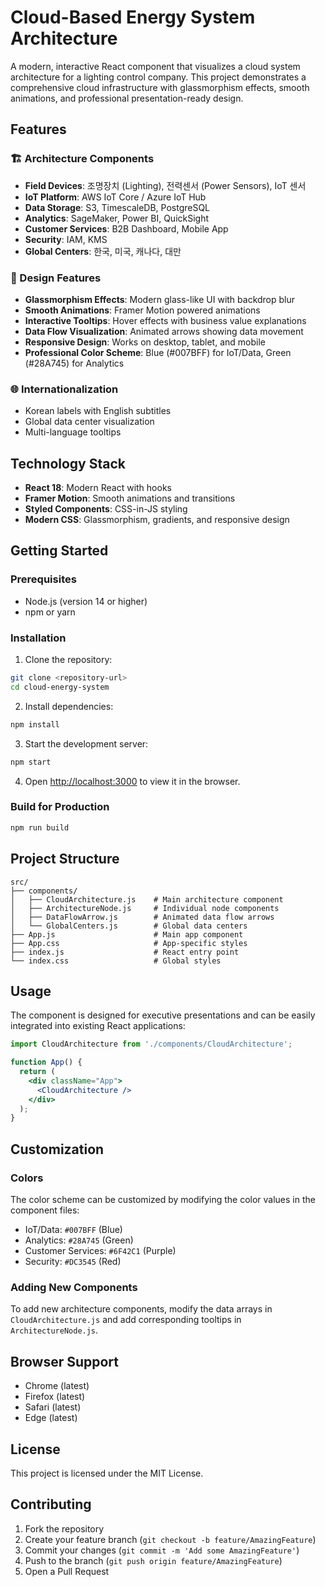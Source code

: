 # Cloud-Based Energy System Architecture

A modern, interactive React component that visualizes a cloud system architecture for a lighting control company. This project demonstrates a comprehensive cloud infrastructure with glassmorphism effects, smooth animations, and professional presentation-ready design.

## Features

### 🏗️ Architecture Components
- **Field Devices**: 조명장치 (Lighting), 전력센서 (Power Sensors), IoT 센서
- **IoT Platform**: AWS IoT Core / Azure IoT Hub
- **Data Storage**: S3, TimescaleDB, PostgreSQL
- **Analytics**: SageMaker, Power BI, QuickSight
- **Customer Services**: B2B Dashboard, Mobile App
- **Security**: IAM, KMS
- **Global Centers**: 한국, 미국, 캐나다, 대만

### 🎨 Design Features
- **Glassmorphism Effects**: Modern glass-like UI with backdrop blur
- **Smooth Animations**: Framer Motion powered animations
- **Interactive Tooltips**: Hover effects with business value explanations
- **Data Flow Visualization**: Animated arrows showing data movement
- **Responsive Design**: Works on desktop, tablet, and mobile
- **Professional Color Scheme**: Blue (#007BFF) for IoT/Data, Green (#28A745) for Analytics

### 🌐 Internationalization
- Korean labels with English subtitles
- Global data center visualization
- Multi-language tooltips

## Technology Stack

- **React 18**: Modern React with hooks
- **Framer Motion**: Smooth animations and transitions
- **Styled Components**: CSS-in-JS styling
- **Modern CSS**: Glassmorphism, gradients, and responsive design

## Getting Started

### Prerequisites
- Node.js (version 14 or higher)
- npm or yarn

### Installation

1. Clone the repository:
```bash
git clone <repository-url>
cd cloud-energy-system
```

2. Install dependencies:
```bash
npm install
```

3. Start the development server:
```bash
npm start
```

4. Open [http://localhost:3000](http://localhost:3000) to view it in the browser.

### Build for Production

```bash
npm run build
```

## Project Structure

```
src/
├── components/
│   ├── CloudArchitecture.js    # Main architecture component
│   ├── ArchitectureNode.js     # Individual node components
│   ├── DataFlowArrow.js        # Animated data flow arrows
│   └── GlobalCenters.js        # Global data centers
├── App.js                      # Main app component
├── App.css                     # App-specific styles
├── index.js                    # React entry point
└── index.css                   # Global styles
```

## Usage

The component is designed for executive presentations and can be easily integrated into existing React applications:

```jsx
import CloudArchitecture from './components/CloudArchitecture';

function App() {
  return (
    <div className="App">
      <CloudArchitecture />
    </div>
  );
}
```

## Customization

### Colors
The color scheme can be customized by modifying the color values in the component files:
- IoT/Data: `#007BFF` (Blue)
- Analytics: `#28A745` (Green)
- Customer Services: `#6F42C1` (Purple)
- Security: `#DC3545` (Red)

### Adding New Components
To add new architecture components, modify the data arrays in `CloudArchitecture.js` and add corresponding tooltips in `ArchitectureNode.js`.

## Browser Support

- Chrome (latest)
- Firefox (latest)
- Safari (latest)
- Edge (latest)

## License

This project is licensed under the MIT License.

## Contributing

1. Fork the repository
2. Create your feature branch (`git checkout -b feature/AmazingFeature`)
3. Commit your changes (`git commit -m 'Add some AmazingFeature'`)
4. Push to the branch (`git push origin feature/AmazingFeature`)
5. Open a Pull Request 